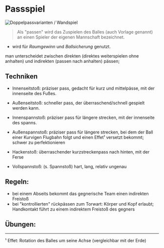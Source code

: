 # Passspiel

![Doppelpassvarianten / Wandspiel](https://upload.wikimedia.org/wikipedia/de/6/60/Doppelpassvarianten.png)

> Als "passen" wird das Zuspielen des Balles (auch Vorlage genannt) 
> an einen Spieler der eigenen Mannschaft bezeichnet.

- wird für *Raumgewinn* und *Ballsicherung* genutzt. 

man unterscheidet zwischen direkten (direktes weiterspielen ohne anhalten) und indirekten (passen nach anhalten) pässen;
<!-- Kurzpässe generell &lt; 20 m --> 

## Techniken 

- Innenseitstoß: präziser pass, gedacht für kurz und mittelpässe, mit der innenseite des Fußes. 
- Außenseitstoß: schneller pass, der überraschend/schnell gespielt werden kann. 

- Innenspannstoß: präziser pass für längere strecken, mit der innenseite des spanns. 
- Außenspannstoß: präziser pass für längere strecken, bei dem der Ball einer Kurvigen Flugbahn folgt und einen Effet¹ versetzt bekommt; schwer zu perfektionieren

- Hackenstoß: überraschender kurzstreckenpass nach hinten, mit der Ferse
- Vollspannstoß: (s. Spannstoß) hart, lang, relativ ungenau

## Regeln: 

- bei einem Abseits bekommt das gegnerische Team einen indirekten Freistoß 
- bei "kontrollierten" rückpässen zum Torwart: Körper und Kopf erlaubt; Handkontakt führt zu einem indirektem Freistoß des gegners

## Übungen: 


--------
¹ Effet: Rotation des Balles um seine Achse (vergleichbar mit der Erde)
